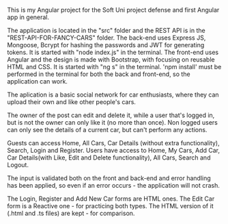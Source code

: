 This is my Angular project for the Soft Uni project defense and first Angular app in general.

The application is located in the "src" folder and the REST API is in the "REST-API-FOR-FANCY-CARS" folder.
The back-end uses Express JS, Mongoose, Bcrypt for hashing the passwords and JWT for generating tokens. It is started with "node index.js" in the terminal.
The front-end uses Angular and the design is made with Bootstrap, with focusing on reusable HTML and CSS. It is started with "ng s" in the terminal.
'npm install' must be performed in the terminal for both the back and front-end, so the application can work.

The aplication is a basic social network for car enthusiasts, where they can upload their own and like other people's cars.

The owner of the post can edit and delete it, while a user that's logged in, but is not the owner can only like it (no more than once).
Non logged users can only see the details of a current car, but can't perform any actions.

Guests can access Home, All Cars, Car Details (without extra functionality), Search, Login and Register.
Users have access to Home, My Cars, Add Car, Car Details(with Like, Edit and Delete functionality), All Cars, Search and Logout.

The input is validated both on the front and back-end and error handling has been applied, so even if an error occurs - the application will not crash.

The Login, Register and Add New Car forms are HTML ones. The Edit Car form is a Reactive one - for practicing both types. The HTML version of it (.html and .ts files) are kept - for comparison.

